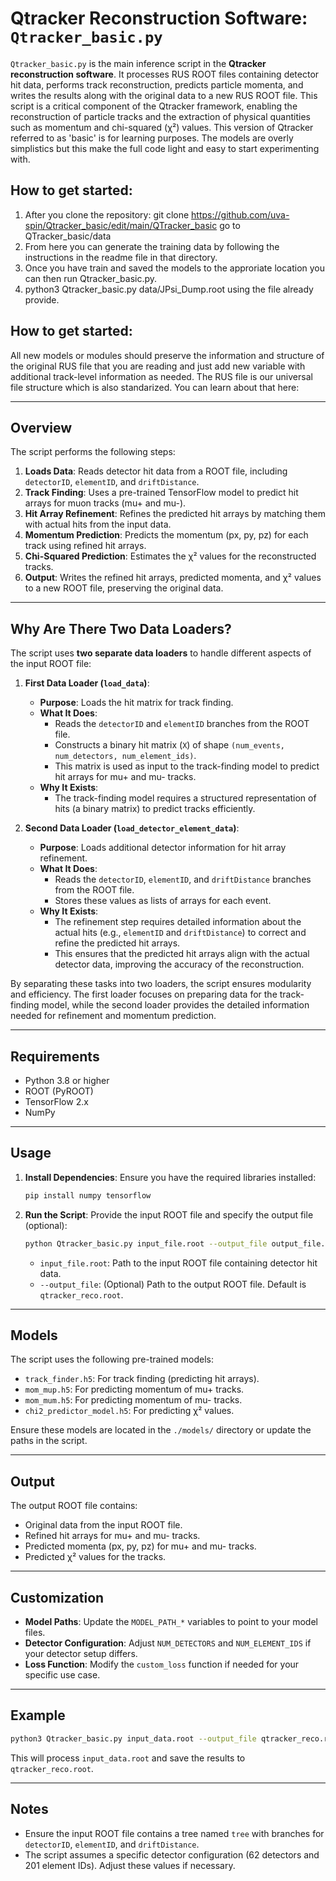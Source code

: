 # Qtracker Reconstruction Software: `Qtracker_basic.py`

`Qtracker_basic.py` is the main inference script in the **Qtracker reconstruction software**. It processes RUS ROOT files containing detector hit data, performs track reconstruction, predicts particle momenta, and writes the results along with the original data to a new RUS ROOT file. This script is a critical component of the Qtracker framework, enabling the reconstruction of particle tracks and the extraction of physical quantities such as momentum and chi-squared (χ²) values.  This version of Qtracker referred to as 'basic' is for learning purposes.  The models are overly simplistics but this make the full code light and easy to start experimenting with.


## How to get started:
1.  After you clone the repository: git clone https://github.com/uva-spin/Qtracker_basic/edit/main/QTracker_basic go to QTracker_basic/data
2.  From here you can generate the training data by following the instructions in the readme file in that directory.
3.  Once you have train and saved the models to the approriate location you can then run Qtracker_basic.py.
4.  python3 Qtracker_basic.py data/JPsi_Dump.root using the file already provide.

## How to get started:
All new models or modules should preserve the information and structure of the original RUS file that you are reading and just add new variable
with additional track-level information as needed. The RUS file is our universal file structure which is also standarized.  You can learn about
that here:

---

## Overview

The script performs the following steps:
1. **Loads Data**: Reads detector hit data from a ROOT file, including `detectorID`, `elementID`, and `driftDistance`.
2. **Track Finding**: Uses a pre-trained TensorFlow model to predict hit arrays for muon tracks (mu+ and mu-).
3. **Hit Array Refinement**: Refines the predicted hit arrays by matching them with actual hits from the input data.
4. **Momentum Prediction**: Predicts the momentum (px, py, pz) for each track using refined hit arrays.
5. **Chi-Squared Prediction**: Estimates the χ² values for the reconstructed tracks.
6. **Output**: Writes the refined hit arrays, predicted momenta, and χ² values to a new ROOT file, preserving the original data.

---

## Why Are There Two Data Loaders?

The script uses **two separate data loaders** to handle different aspects of the input ROOT file:

1. **First Data Loader (`load_data`)**:
   - **Purpose**: Loads the hit matrix for track finding.
   - **What It Does**:
     - Reads the `detectorID` and `elementID` branches from the ROOT file.
     - Constructs a binary hit matrix (`X`) of shape `(num_events, num_detectors, num_element_ids)`.
     - This matrix is used as input to the track-finding model to predict hit arrays for mu+ and mu- tracks.
   - **Why It Exists**:
     - The track-finding model requires a structured representation of hits (a binary matrix) to predict tracks efficiently.

2. **Second Data Loader (`load_detector_element_data`)**:
   - **Purpose**: Loads additional detector information for hit array refinement.
   - **What It Does**:
     - Reads the `detectorID`, `elementID`, and `driftDistance` branches from the ROOT file.
     - Stores these values as lists of arrays for each event.
   - **Why It Exists**:
     - The refinement step requires detailed information about the actual hits (e.g., `elementID` and `driftDistance`) to correct and refine the predicted hit arrays.
     - This ensures that the predicted hit arrays align with the actual detector data, improving the accuracy of the reconstruction.

By separating these tasks into two loaders, the script ensures modularity and efficiency. The first loader focuses on preparing data for the track-finding model, while the second loader provides the detailed information needed for refinement and momentum prediction.

---

## Requirements

- Python 3.8 or higher
- ROOT (PyROOT)
- TensorFlow 2.x
- NumPy

---

## Usage

1. **Install Dependencies**:
   Ensure you have the required libraries installed:
   ```bash
   pip install numpy tensorflow
   ```

2. **Run the Script**:
   Provide the input ROOT file and specify the output file (optional):
   ```bash
   python Qtracker_basic.py input_file.root --output_file output_file.root
   ```

   - `input_file.root`: Path to the input ROOT file containing detector hit data.
   - `--output_file`: (Optional) Path to the output ROOT file. Default is `qtracker_reco.root`.

---

## Models

The script uses the following pre-trained models:
- `track_finder.h5`: For track finding (predicting hit arrays).
- `mom_mup.h5`: For predicting momentum of mu+ tracks.
- `mom_mum.h5`: For predicting momentum of mu- tracks.
- `chi2_predictor_model.h5`: For predicting χ² values.

Ensure these models are located in the `./models/` directory or update the paths in the script.

---

## Output

The output ROOT file contains:
- Original data from the input ROOT file.
- Refined hit arrays for mu+ and mu- tracks.
- Predicted momenta (px, py, pz) for mu+ and mu- tracks.
- Predicted χ² values for the tracks.

---

## Customization

- **Model Paths**: Update the `MODEL_PATH_*` variables to point to your model files.
- **Detector Configuration**: Adjust `NUM_DETECTORS` and `NUM_ELEMENT_IDS` if your detector setup differs.
- **Loss Function**: Modify the `custom_loss` function if needed for your specific use case.

---

## Example

```bash
python3 Qtracker_basic.py input_data.root --output_file qtracker_reco.root
```

This will process `input_data.root` and save the results to `qtracker_reco.root`.

---

## Notes

- Ensure the input ROOT file contains a tree named `tree` with branches for `detectorID`, `elementID`, and `driftDistance`.
- The script assumes a specific detector configuration (62 detectors and 201 element IDs). Adjust these values if necessary.

